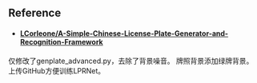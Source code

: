 ## Reference
* #### [LCorleone/A-Simple-Chinese-License-Plate-Generator-and-Recognition-Framework](https://github.com/LCorleone/A-Simple-Chinese-License-Plate-Generator-and-Recognition-Framework)
仅修改了genplate_advanced.py，去除了背景噪音。
牌照背景添加绿牌背景。
上传GitHub方便训练LPRNet。
